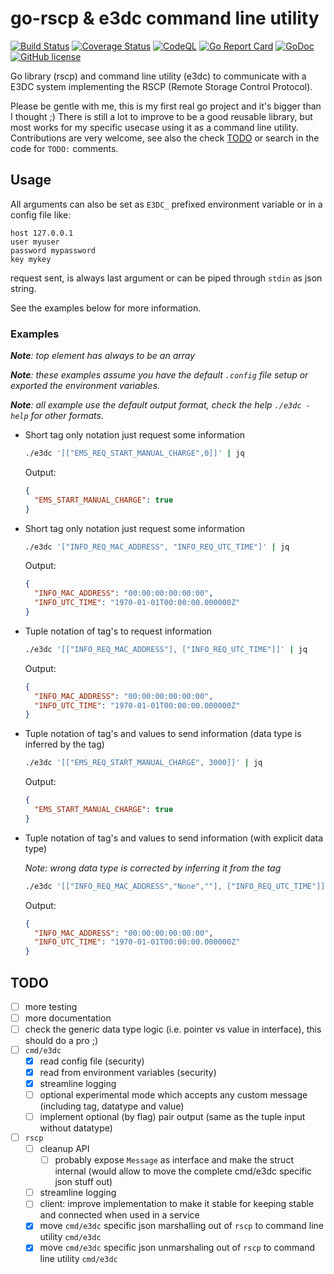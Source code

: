 # go-rscp & e3dc command line utility

[![Build Status](https://github.com/spali/go-rscp/workflows/Build/badge.svg)](https://github.com/spali/go-rscp/actions?query=workflow%3A%22Build%22)
[![Coverage Status](https://codecov.io/gh/spali/go-rscp/branch/master/graph/badge.svg)](https://codecov.io/gh/spali/go-rscp)
[![CodeQL](https://github.com/spali/go-rscp/workflows/CodeQL/badge.svg)](https://github.com/spali/go-rscp/actions?query=workflow%3A%22CodeQL%22)
[![Go Report Card](https://goreportcard.com/badge/github.com/spali/go-rscp)](https://goreportcard.com/report/github.com/spali/go-rscp)
[![GoDoc](https://godoc.org/github.com/spali/go-rscp?status.svg)](https://pkg.go.dev/github.com/spali/go-rscp)
[![GitHub license](https://img.shields.io/github/license/spali/go-rscp)](https://github.com/spali/go-rscp/blob/master/LICENSE)

Go library (rscp) and command line utility (e3dc) to communicate with a E3DC system implementing the RSCP (Remote Storage Control Protocol).

Please be gentle with me, this is my first real go project and it's bigger than I thought ;)
There is still a lot to improve to be a good reusable library, but most works for my specific usecase using it as a command line utility.
Contributions are very welcome, see also the check [TODO](#TODO) or search in the code for `TODO:` comments.

## Usage

All arguments can also be set as `E3DC_` prefixed environment variable or in a config file like:
```
host 127.0.0.1
user myuser
password mypassword
key mykey
```

request sent, is always last argument or can be piped through `stdin` as json string.

See the examples below for more information.


### Examples

***Note**: top element has always to be an array*

***Note**: these examples assume you have the default `.config` file setup or exported the environment variables.*

***Note**: all example use the default output format, check the help `./e3dc -help` for other formats.*

* Short tag only notation just request some information
    ```sh
    ./e3dc '[["EMS_REQ_START_MANUAL_CHARGE",0]]' | jq
    ```
    Output:
    ```json
    {
      "EMS_START_MANUAL_CHARGE": true
    }
    ```

* Short tag only notation just request some information
    ```sh
    ./e3dc '["INFO_REQ_MAC_ADDRESS", "INFO_REQ_UTC_TIME"]' | jq
    ```
    Output:
    ```json
    {
      "INFO_MAC_ADDRESS": "00:00:00:00:00:00",
      "INFO_UTC_TIME": "1970-01-01T00:00:00.000000Z"
    }
    ```

* Tuple notation of tag's to request information
    ```sh
    ./e3dc '[["INFO_REQ_MAC_ADDRESS"], ["INFO_REQ_UTC_TIME"]]' | jq
    ```
    Output:
    ```json
    {
      "INFO_MAC_ADDRESS": "00:00:00:00:00:00",
      "INFO_UTC_TIME": "1970-01-01T00:00:00.000000Z"
    }
    ```

* Tuple notation of tag's and values to send information (data type is inferred by the tag)
    ```sh
    ./e3dc '[["EMS_REQ_START_MANUAL_CHARGE", 3000]]' | jq
    ```
    Output:
    ```json
    {
      "EMS_START_MANUAL_CHARGE": true
    }
    ```
* Tuple notation of tag's and values to send information (with explicit data type)
  
    *Note: wrong data type is corrected by inferring it from the tag*
    ```sh
    ./e3dc '[["INFO_REQ_MAC_ADDRESS","None",""], ["INFO_REQ_UTC_TIME"]]' | jq
    ```
    Output:
    ```json
    {
      "INFO_MAC_ADDRESS": "00:00:00:00:00:00",
      "INFO_UTC_TIME": "1970-01-01T00:00:00.000000Z"
    }
    ```

## TODO
 - [ ] more testing
 - [ ] more documentation
 - [ ] check the generic data type logic (i.e. pointer vs value in interface), this should do a pro ;)
 - [ ] `cmd/e3dc`
   - [x] read config file (security)
   - [x] read from environment variables (security)
   - [x] streamline logging 
   - [ ] optional experimental mode which accepts any custom message (including tag, datatype and value)
   - [ ] implement optional (by flag) pair output (same as the tuple input without datatype)
 - [ ] `rscp`
   - [ ] cleanup API
     - [ ] probably expose `Message` as interface and make the struct internal (would allow to move the complete cmd/e3dc specific json stuff out)
   - [ ] streamline logging
   - [ ] client: improve implementation to make it stable for keeping stable and connected when used in a service
   - [x] move `cmd/e3dc` specific json marshalling out of `rscp` to command line utility `cmd/e3dc`
   - [x] move `cmd/e3dc` specific json unmarshaling out of `rscp` to command line utility `cmd/e3dc`